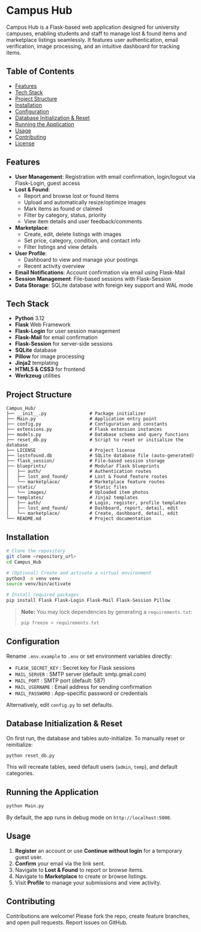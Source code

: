 # Campus Hub

Campus Hub is a Flask-based web application designed for university campuses, enabling students and staff to manage lost & found items and marketplace listings seamlessly. It features user authentication, email verification, image processing, and an intuitive dashboard for tracking items.

## Table of Contents

- [Features](#features)
- [Tech Stack](#tech-stack)
- [Project Structure](#project-structure)
- [Installation](#installation)
- [Configuration](#configuration)
- [Database Initialization & Reset](#database-initialization--reset)
- [Running the Application](#running-the-application)
- [Usage](#usage)
- [Contributing](#contributing)
- [License](#license)

## Features

- **User Management**: Registration with email confirmation, login/logout via Flask-Login, guest access
- **Lost & Found**:
  - Report and browse lost or found items
  - Upload and automatically resize/optimize images
  - Mark items as found or claimed
  - Filter by category, status, priority
  - View item details and user feedback/comments
- **Marketplace**:
  - Create, edit, delete listings with images
  - Set price, category, condition, and contact info
  - Filter listings and view details
- **User Profile**:
  - Dashboard to view and manage your postings
  - Recent activity overview
- **Email Notifications**: Account confirmation via email using Flask-Mail
- **Session Management**: File-based sessions with Flask-Session
- **Data Storage**: SQLite database with foreign key support and WAL mode

## Tech Stack

- **Python** 3.12
- **Flask** Web Framework
- **Flask-Login** for user session management
- **Flask-Mail** for email confirmation
- **Flask-Session** for server-side sessions
- **SQLite** database
- **Pillow** for image processing
- **Jinja2** templating
- **HTML5 & CSS3** for frontend
- **Werkzeug** utilities

## Project Structure

```
Campus_Hub/
├── __init__.py                # Package initializer
├── Main.py                    # Application entry point
├── config.py                  # Configuration and constants
├── extensions.py              # Flask extension instances
├── models.py                  # Database schema and query functions
├── reset_db.py                # Script to reset or initialize the database
├── LICENSE                    # Project license
├── lostnfound.db              # SQLite database file (auto-generated)
├── flask_session/             # File-based session storage
├── blueprints/                # Modular Flask blueprints
│   ├── auth/                  # Authentication routes
│   ├── lost_and_found/        # Lost & Found feature routes
│   └── marketplace/           # Marketplace feature routes
├── static/                    # Static files
│   └── images/                # Uploaded item photos
├── templates/                 # Jinja2 templates
│   ├── auth/                  # Login, register, profile templates
│   ├── lost_and_found/        # Dashboard, report, detail, edit
│   └── marketplace/           # Create, dashboard, detail, edit
└── README.md                  # Project documentation
```

## Installation

```bash
# Clone the repository
git clone <repository_url>
cd Campus_Hub

# (Optional) Create and activate a virtual environment
python3 -m venv venv
source venv/bin/activate

# Install required packages
pip install Flask Flask-Login Flask-Mail Flask-Session Pillow
```

> **Note:** You may lock dependencies by generating a `requirements.txt`:
> ```bash
> pip freeze > requirements.txt
> ```

## Configuration

Rename `.env.example` to `.env` or set environment variables directly:

- `FLASK_SECRET_KEY`  : Secret key for Flask sessions
- `MAIL_SERVER`       : SMTP server (default: smtp.gmail.com)
- `MAIL_PORT`         : SMTP port (default: 587)
- `MAIL_USERNAME`     : Email address for sending confirmation
- `MAIL_PASSWORD`     : App-specific password or credentials

Alternatively, edit `config.py` to set defaults.

## Database Initialization & Reset

On first run, the database and tables auto-initialize. To manually reset or reinitialize:

```bash
python reset_db.py
```

This will recreate tables, seed default users (`admin`, `temp`), and default categories.

## Running the Application

```bash
python Main.py
```

By default, the app runs in debug mode on `http://localhost:5000`.

## Usage

1. **Register** an account or use **Continue without login** for a temporary guest user.
2. **Confirm** your email via the link sent.
3. Navigate to **Lost & Found** to report or browse items.
4. Navigate to **Marketplace** to create or browse listings.
5. Visit **Profile** to manage your submissions and view activity.

## Contributing

Contributions are welcome! Please fork the repo, create feature branches, and open pull requests. Report issues on GitHub.
